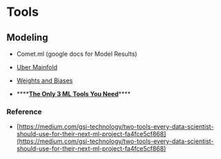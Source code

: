 # Tools

## Modeling

* Comet.ml \(google docs for Model Results\)
* [Uber Mainfold](https://github.com/uber/manifold)
* [Weights and Biases](https://www.wandb.com/)



* \*\*\*\*[**The Only 3 ML Tools You Need**](https://towardsdatascience.com/the-only-3-ml-tools-you-need-1aa750778d33)\*\*\*\*



### Reference

*  [https://medium.com/gsi-technology/two-tools-every-data-scientist-should-use-for-their-next-ml-project-fa4fce5cf868](https://medium.com/gsi-technology/two-tools-every-data-scientist-should-use-for-their-next-ml-project-fa4fce5cf868)

